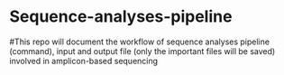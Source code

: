 # Sequence-analyses-pipeline

#This repo will document the workflow of sequence analyses pipeline (command), input and output file (only the important files will be saved) involved in amplicon-based sequencing 
